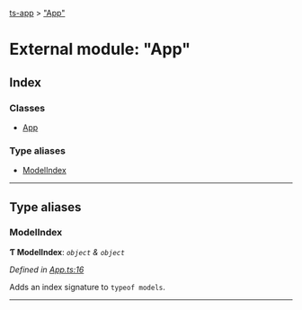 [ts-app](../README.md) > ["App"](../modules/_app_.md)

# External module: "App"

## Index

### Classes

* [App](../classes/_app_.app.md)

### Type aliases

* [ModelIndex](_app_.md#modelindex)

---

## Type aliases

<a id="modelindex"></a>

###  ModelIndex

**Ƭ ModelIndex**: *`object` & `object`*

*Defined in [App.ts:16](https://github.com/jmeyers91/ts-app/blob/ae30f87/src/App.ts#L16)*

Adds an index signature to `typeof models`.

___

